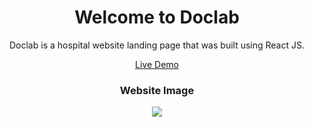 <h1 align="center"> Welcome to Doclab</h1>

<div align="center" >
Doclab is a hospital website landing page that was built using React JS.

[Live Demo](https://KiokoEric.github.io/Doclab_Hospital_Website)

<div>
  <h3 align="center" >Website Image</h3>

  <div align="center" >
    
   <img  src="https://i.postimg.cc/7LLXYzKT/Hospital-Website.jpg"> 
    
  </div>
</div>
